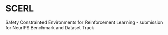 # SCERL
Safety Constrainted Environments for Reinforcement Learning - submission for NeurIPS Benchmark and Dataset Track
